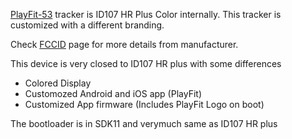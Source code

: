 [PlayFit-53](https://theworldofplay.com/collections/wearables/products/playfit-smart-watch-53) tracker is ID107 HR Plus Color internally. This tracker is customized with a different branding. 

Check [FCCID](https://fccid.io/2AHFT576/Label/removable-label-3979780) page for more details from manufacturer.

This device is very closed to ID107 HR plus with some differences
* Colored Display
* Customozed Android and iOS app (PlayFit)
* Customized App firmware (Includes PlayFit Logo on boot)

The bootloader is in SDK11 and verymuch same as ID107 HR plus